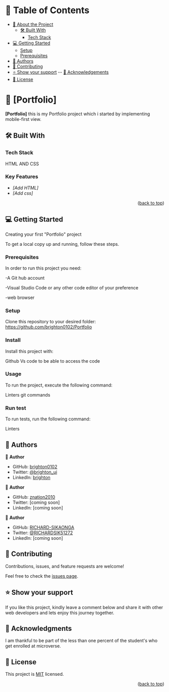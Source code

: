 <a name="readme-top"></a>

# 📗 Table of Contents

- [📖 About the Project](#about-project)
  - [🛠 Built With](#built-with)
    - [Tech Stack](#tech-stack)
- [💻 Getting Started](#getting-started)
  - [Setup](#setup)
  - [Prerequisites](#prerequisites)
- [👥 Authors](#authors)
- [🤝 Contributing](#contributing)
- [⭐️ Show your support](#support)
  -- [🙏 Acknowledgements](#acknowledgements)
- [📝 License](#license)

# 📖 [Portfolio] <a name="Portfolio"></a>

**[Portfolio]** this is my Portfolio project which i started by implementing mobile-first view.

## 🛠 Built With <a name="built-with"></a>

### Tech Stack <a name="tech-stack"></a>

HTML AND CSS

<!-- Features -->

### Key Features

- _[Add HTML]_
- _[Add css]_

<p align="right">(<a href="#readme-top">back to top</a>)</p>

<!-- GETTING STARTED -->

## 💻 Getting Started <a name="getting-started"></a>

Creating your first "Portfolio" project

To get a local copy up and running, follow these steps.

### Prerequisites

In order to run this project you need:

-A Git hub account

-Visual Studio Code or any other code editor of your preference

-web browser

### Setup

Clone this repository to your desired folder:<br>
https://github.com/brighton0102/Portfolio

### Install

Install this project with:

Github
Vs code
to be able to access the code

### Usage

To run the project, execute the following command:

Linters
git commands

### Run test

To run tests, run the following command:

Linters

## 👥 Authors <a name="authors"></a>

👤 **Author**

- GitHub: [brighton0102](htpps://github.com/brighton0102)
- Twitter: [@brighton_ui](https://twitter.com/brighton_ui)
- LinkedIn: [brighton](https://www.linkedin.com/in/brighton-mtandi-976615267/)

👤 **Author**

- GitHub: [znation2010](https://github.com/znation2010)
- Twitter: [coming soon]
- LinkedIn: [coming soon]

👤 **Author**

- GitHub: [RICHARD-SIKAONGA](https://github.com/richie1988)
- Twitter: [@RICHARDSIK51272](https://twitter.com/RICHARDSIK51272)
- LinkedIn: [coming soon]

<!-- CONTRIBUTING -->

## 🤝 Contributing <a name="contributing"></a>

Contributions, issues, and feature requests are welcome!

Feel free to check the [issues page](https://github.com/brighton0102/Portfolio/issues/).

<!-- SUPPORT -->

## ⭐️ Show your support <a name="support"></a>

If you like this project, kindly leave a comment below and share it with other web developers and lets enjoy this journey together.

<!-- ACKNOWLEDGEMENTS -->

## 🙏 Acknowledgments <a name="Microverse Inc."></a>

I am thankful to be part of the less than one percent of the student's who get enrolled at microverse.

  <!-- LICENSE -->

## 📝 License <a name="license"></a>

This project is [MIT](https://github.com/brighton0102/Portfolio/blob/main/LICENSE) licensed.

<p align="right">(<a href="#readme-top">back to top</a>)</p>
